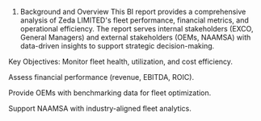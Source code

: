 1. Background and Overview
This BI report provides a comprehensive analysis of Zeda LIMITED's fleet performance, financial metrics, and operational efficiency. The report serves internal stakeholders (EXCO, General Managers) and external stakeholders (OEMs, NAAMSA) with data-driven insights to support strategic decision-making.

Key Objectives:
Monitor fleet health, utilization, and cost efficiency.

Assess financial performance (revenue, EBITDA, ROIC).

Provide OEMs with benchmarking data for fleet optimization.

Support NAAMSA with industry-aligned fleet analytics.
